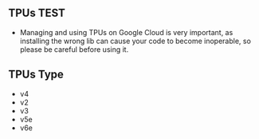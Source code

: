 ## TPUs TEST
- Managing and using TPUs on Google Cloud is very important, as installing the wrong lib can cause your code to become inoperable, so please be careful before using it.
## TPUs Type
- v4
- v2
- v3
- v5e
- v6e

